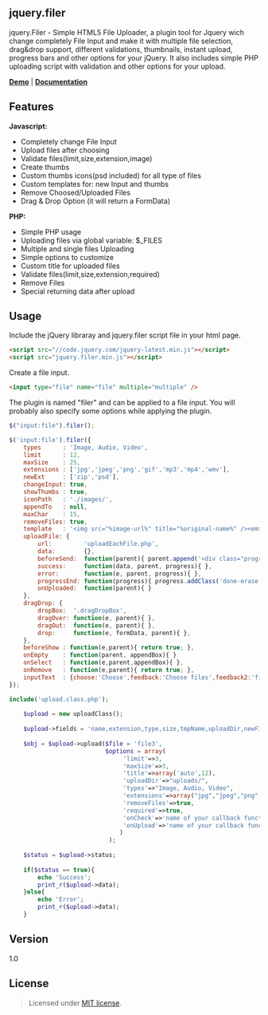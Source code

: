 jquery.filer
-------
jquery.Filer - Simple HTML5 File Uploader, a plugin tool for Jquery wich change completely File Input and make it with multiple file selection, drag&drop support, different validations, thumbnails, instant upload, progress bars and other options for your jQuery. It also includes simple PHP uploading script with validation and other options for your upload.

<b><a href="http://creativedream.net/jquery.filer/#demos" target="blank">Demo</a></b> | <b><a href="http://creativedream.net/jquery.filer/#documentation" target="blank">Documentation</a></b>

Features
-------
__Javascript:__
* Completely change File Input
* Upload files after choosing
* Validate files(limit,size,extension,image)
* Create thumbs
* Custom thumbs icons(psd included) for all type of files
* Custom templates for: new Input and thumbs
* Remove Choosed/Uploaded Files
* Drag & Drop Option (it will return a FormData)

__PHP:__
* Simple PHP usage
* Uploading files via global variable: $_FILES
* Multiple and single files Uploading
* Simple options to customize
* Custom title for uploaded files
* Validate files(limit,size,extension,required)
* Remove Files
* Special returning data after upload


Usage
-------
Include the jQuery libraray and jquery.filer script file in your html page.
~~~~ html
<script src="//code.jquery.com/jquery-latest.min.js"></script>
<script src="jquery.filer.min.js"></script>
~~~~
Create a file input.
~~~~ html
<input type="file" name="file" multiple="multiple" />
~~~~
The plugin is named "filer" and can be applied to a file input. You will probably also specify some options while applying the plugin.
~~~~ javascript
$("input:file").filer();

$('input:file').filer({
    types      : 'Image, Audio, Video',
    limit      : 12,
    maxSize    : 25,
    extensions : ['jpg','jpeg','png','gif','mp3','mp4','wmv'],
    newExt     : ['zip','psd'],
    changeInput: true,
    showThumbs : true,
    iconPath   : './images/',
    appendTo   : null,
    maxChar    : 15,
    removeFiles: true,
    template   : '<img src="%image-url%" title="%original-name%" /><em>%title%</em> %remove-icon%',
    uploadFile: {
        url:         'uploadEachFile.php',
        data:        {},
        beforeSend:  function(parent){ parent.append('<div class="progress-bar" />'); },
        success:     function(data, parent, progress){ },
        error:       function(e, parent, progress){ },
        progressEnd: function(progress){ progress.addClass('done-erase'); },
        onUploaded:  function(parent){ }
    },
    dragDrop: {
        dropBox:  '.dragDropBox',
        dragOver: function(e, parent){ },
        dragOut:  function(e, parent){ },
        drop:     function(e, formData, parent){ },
    },
    beforeShow : function(e,parent){ return true; },
    onEmpty    : function(parent, appendBox){ }
    onSelect   : function(e,parent,appendBox){ },
    onRemove   : function(e,parent){ return true; },
    inputText  : {choose:'Choose',feedback:'Choose files',feedback2:'files were chosen',feedback3:'No file chosen'}
});
~~~~

~~~~ php
include('upload.class.php');
        
    $upload = new uploadClass();
    
    $upload->fields = 'name,extension,type,size,tmpName,uploadDir,newFile,replaced,date,perms,image';
    
    $obj = $upload->upload($file = 'file3',  
                           $options = array(
                                'limit'=>3,
                                'maxSize'=>3,
                                'title'=>array('auto',12),
                                'uploadDir'=>"uploads/",
                                'types'=>"Image, Audio, Video",
                                'extensions'=>array("jpg","jpeg","png","gif","mp3","wmv","mp4"),
                                'removeFiles'=>true,
                                'required'=>true,
                                'onCheck'=>'name of your callback function',
                                'onUpload'=>'name of your callback function',
                               )
                            );
    
    $status = $upload->status;
    
    if($status == true){
        echo 'Success';
        print_r($upload->data);
    }else{
        echo 'Error';
        print_r($upload->data);
    }
~~~~

Version
-------
1.0

License
-------
> Licensed under <a href="http://opensource.org/licenses/MIT">MIT license</a>.
